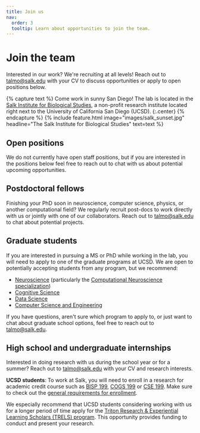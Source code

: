 ```yaml
---
title: Join us
nav:
  order: 3
  tooltip: Learn about opportunities to join the team.
---
```


# <i class="fas fa-user-plus"></i>Join the team

Interested in our work? We're recruiting at all levels! Reach out to [talmo@salk.edu](mailto:talmo@salk.edu) with your CV to discuss opportunities or apply to open positions below.

{% capture text %}
Come work in sunny San Diego! The lab is located in the [Salk Institute for Biological Studies](https://salk.edu), a non-profit research institute located right next to the University of California San Diego (UCSD).
{:.center}
{% endcapture %}
{%
  include feature.html
  image="images/salk_sunset.jpg"
  headline="The Salk Institute for Biological Studies"
  text=text
%}


## Open positions

We do not currently have open staff positions, but if you are interested in the positions below feel free to reach out to chat with us about potential upcoming opportunities.

## Postdoctoral fellows

Finishing your PhD soon in neuroscience, computer science, physics, or another computational field? We regularly recruit post-docs to work directly with us or jointly with one of our collaborators. Reach out to [talmo@salk.edu](mailto:talmo@salk.edu) to chat about potential projects.

## Graduate students

If you are interested in pursuing a MS or PhD while working in the lab, you will need to apply to one of the graduate programs at UCSD. We are open to potentially accepting students from any program, but we recommend:

- [Neuroscience](https://neurograd.ucsd.edu/index.html) (particularly the [Computational Neuroscience specialization](https://neurograd.ucsd.edu/program/comp-neuro/index.html))
- [Cognitive Science](https://cogsci.ucsd.edu/graduates/phd-program/index.html)
- [Data Science](https://datascience.ucsd.edu/academics/graduate/admissions/)
- [Computer Science and Engineering](https://cse.ucsd.edu/graduate/degree-programs)

If you have questions, aren't sure which program to apply to, or just want to chat about graduate school options, feel free to reach out to [talmo@salk.edu](mailto:talmo@salk.edu).

## High school and undergraduate internships

Interested in doing research with us during the school year or for a summer? Reach out to [talmo@salk.edu](mailto:talmo@salk.edu) with your CV and research interests.

**UCSD students**: To work at Salk, you will need to enroll in a research for academic credit course such as [BISP 199](https://biology.ucsd.edu/education/undergrad/research/research-acad-cred/), [COGS 199](https://cogsci.ucsd.edu/undergraduates/student-resources/research.html) or [CSE 199](https://cse.ucsd.edu/undergraduate/cse199-independent-study-undergraduates). Make sure to check out the [general requirements for enrollment](https://students.ucsd.edu/academics/enroll/special-enrollment/special-studies-classes.html).

We especially recommend that UCSD students considering working with us for a longer period of time apply for the [Triton Research & Experiential Learning Scholars (TRELS) program](https://ugresearch.ucsd.edu/research-programs/trels/index.html). This opportunity provides funding to conduct and present your research.
